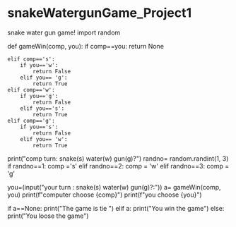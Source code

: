 # snakeWatergunGame_Project1
snake water gun game!
import random

def gameWin(comp, you):
    if comp==you:
        return None

    elif comp=='s':
        if you=='w':
            return False
        elif you== 'g':
            return True
    elif comp=='w':
        if you=='g':
            return False
        elif you=='s':
            return True
    elif comp=='g':
        if you=='s':
            return False
        elif you== 'w':
            return True

print("comp turn: snake(s) water(w) gun(g)?")
randno= random.randint(1, 3)
if randno==1:
    comp ='s'
elif randno==2:
    comp = 'w'
elif randno==3:
    comp = 'g'


you=(input("your turn : snake(s) water(w) gun(g)?:"))
a= gameWin(comp, you)
print(f"computer choose {comp}")
print(f"you choose {you}")

if a==None:
    print("The game is tie ")
elif a:
    print("You win the game")
else:
    print("You loose the game")
